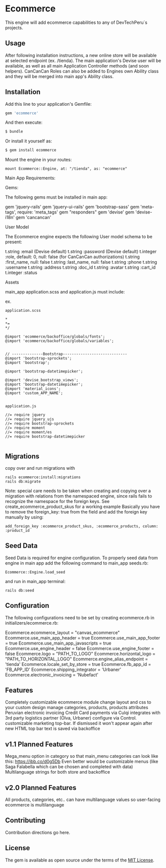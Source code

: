 # Ecommerce
This engine will add ecommerce capabilities to any of DevTechPeru´s projects.

## Usage
After following installation instructions, a new online store will be available at selected endpoint (ex. /tienda). The main application's Devise user will be available, as well as all main Application Controller methods (and soon helpers). CanCanCan Roles can also be added to Engines own Ability class and they will be merged into main app's Ability class.

## Installation
Add this line to your application's Gemfile:

```ruby
gem 'ecommerce'
```

And then execute:
```bash
$ bundle
```

Or install it yourself as:
```bash
$ gem install ecommerce
```

Mount the engine in your routes:

```
mount Ecommerce::Engine, at: "/tienda", as: "ecommerce"
```

Main App Requirements:

Gems:

The following gems must be installed in main app:

gem 'jquery-rails'
gem 'jquery-ui-rails'
gem 'bootstrap-sass'
gem 'meta-tags', require: 'meta_tags'
gem "responders"
gem 'devise'
gem 'devise-i18n'
gem 'cancancan'

User Model

The Ecommerce engine expects the following User model schema to be present:

t.string :email (Devise default)
t.string :password (Devise default)
t.integer :role, default: 0, null: false (for CanCanCan authorizations)
t.string :first_name, null: false
t.string :last_name, null: false
t.string :phone
t.string :username
t.string :address
t.string :doc_id
t.string :avatar
t.string :cart_id
t.integer :status

Assets

main_app application.scss and application.js must include:

ex.

```
application.scss

*
*=
*/

@import 'ecommerce/backoffice/globals/fonts';
@import 'ecommerce/backoffice/globals/variables';


// --------------Bootstrap-----------------------------
@import 'bootstrap-sprockets';
@import 'bootstrap';

@import 'bootstrap-datetimepicker';

@import 'devise_bootstrap_views';
@import 'bootstrap-datetimepicker';
@import 'material_icons';
@import 'custom_APP_NAME';


application.js

//= require jquery
//= require jquery_ujs
//= require bootstrap-sprockets
//= require moment
//= require moment/es
//= require bootstrap-datetimepicker


```


## Migrations

copy over and run migrations with

```
rails ecommerce:install:migrations
rails db:migrate
```

Note: special care needs to be taken when creating and copying over a migration with relations from the namespaced engine, since rails fails to recognize the namespace for the foreign keys. See create_ecommerce_product_skus for a working example
Basically you have to remove the foreign_key: true from the field and add the foreign key manually by using:

```
add_foreign_key :ecommerce_product_skus, :ecommerce_products, column: :product_id
```

## Seed Data

Seed Data is required for engine configuration. To properly seed data from engine in main app add the following command to main_app seeds.rb:

```
Ecommerce::Engine.load_seed
```

and run in main_app terminal:

```
rails db:seed
```

## Configuration
The following configurations need to be set by creating ecommerce.rb in initializers/ecommerce.rb:

Ecommerce.ecommerce_layout = "canvas_ecommerce"
Ecommerce.use_main_app_header = true
Ecommerce.use_main_app_footer = true
Ecommerce.use_main_app_javascripts = true
Ecommerce.use_engine_header = false
Ecommerce.use_engine_footer = false
Ecommerce.logo = "PATH_TO_LOGO"
Ecommerce.horizontal_logo = "PATH_TO_HORIZONTAL_LOGO"
Ecommerce.engine_alias_endpoint = 'tienda'
Ecommerce.locale_set_by_store = true
Ecommerce.fb_app_id = 'FB_APP_ID'
Ecommerce.shipping_integrator = 'Urbaner'
Ecommerce.electronic_invoicing = 'Nubefact'

## Features

Completely customizable ecommerce module
change layout and css to your custom design
manage categories, products, products attributes
Peruvian electronic invoicing
Credit Card payments via Culqi
integrates with 3rd party logistics partner (Olva, Urbaner)
configure via Control.
customizable marketing top-bar. If dismissed it won't appear again after new HTML top bar text is saved via backoffice

## v1.1 Planned Features

Mega_menu option in category so that main_menu categories can look like this: https://ibb.co/d0g5Db
Even better would be customizable menus (like Saga Falabella which can be chosen and completed with data)
Multilanguage strings for both store and backoffice

## v2.0 Planned Features

All products, categories, etc.. can have multilanguage values so user-facing ecommerce is multilanguage

## Contributing
Contribution directions go here.

## License
The gem is available as open source under the terms of the [MIT License](http://opensource.org/licenses/MIT).
